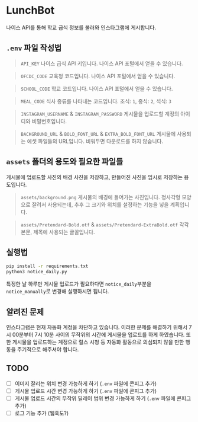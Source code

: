 # LunchBot
나이스 API를 통해 학교 급식 정보를 불러와 인스타그램에 게시합니다.

## `.env` 파일 작성법
> `API_KEY`
나이스 급식 API 키입니다. 나이스 API 포털에서 얻을 수 있습니다.

> `OFCDC_CODE`
교육청 코드입니다. 나이스 API 포털에서 얻을 수 있습니다.

> `SCHOOL_CODE`
학교 코드입니다. 나이스 API 포털에서 얻을 수 있습니다.

> `MEAL_CODE`
식사 종류를 나타내는 코드입니다. 조식: `1`, 중식: `2`, 석식: `3`

> `INSTAGRAM_USERNAME` & `INSTAGRAM_PASSWORD`
게시물을 업로드할 계정의 아이디와 비밀번호입니다.

> `BACKGROUND_URL` & `BOLD_FONT_URL` & `EXTRA_BOLD_FONT_URL`
게시물에 사용되는 에셋 파일들의 URL입니다. 비워두면 다운로드를 하지 않습니다.

## `assets` 폴더의 용도와 필요한 파일들
게시물에 업로드할 사진의 배경 사진을 저장하고, 만들어진 사진을 임시로 저장하는 용도입니다.

> `assets/background.png`
게시물의 배경에 들어가는 사진입니다. 정사각형 모양으로 잘려서 사용되는데, 추후 그 크기와 위치를 설정하는 기능을 넣을 계획입니다.

> `assets/Pretendard-Bold.otf` & `assets/Pretendard-ExtraBold.otf`
각각 본문, 제목에 사용되는 글꼴입니다.

## 실행법
```bash
pip install -r requirements.txt
python3 notice_daily.py
```
특정한 날 하루만 게시물 업로드가 필요하다면 `notice_daily`부분을 `notice_manually`로 변경해 실행하시면 됩니다.

## 알려진 문제
인스타그램은 현재 자동화 계정을 차단하고 있습니다.
이러한 문제를 해결하기 위해서 7시 00분부터 7시 10분 사이의 무작위의 시간에 게시물을 업로드를 하게 하였습니다.
또한 게시물을 업로드하는 계정으로 릴스 시청 등 자동화 활동으로 의심되지 않을 만한 행동을 주기적으로 해주셔야 합니다.

## TODO
- [ ] 이미지 잘리는 위치 변경 가능하게 하기 (`.env` 파일에 콘피그 추가)
- [ ] 게시물 업로드 시간 변경 가능하게 하기 (`.env` 파일에 콘피그 추가)
- [ ] 게시물 업로드 시간의 무작위 딜레이 범위 변경 가능하게 하기 (`.env` 파일에 콘피그  추가)
- [ ] 로그 기능 추가 (웹훅도?)